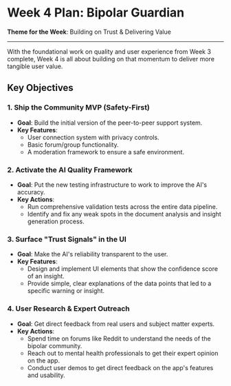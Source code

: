 # Week 4 Plan: Bipolar Guardian

**Theme for the Week**: Building on Trust & Delivering Value

---

With the foundational work on quality and user experience from Week 3 complete, Week 4 is all about building on that momentum to deliver more tangible user value.

## Key Objectives

### 1. Ship the Community MVP (Safety-First)
- **Goal**: Build the initial version of the peer-to-peer support system.
- **Key Features**:
  - User connection system with privacy controls.
  - Basic forum/group functionality.
  - A moderation framework to ensure a safe environment.

### 2. Activate the AI Quality Framework
- **Goal**: Put the new testing infrastructure to work to improve the AI's accuracy.
- **Key Actions**:
  - Run comprehensive validation tests across the entire data pipeline.
  - Identify and fix any weak spots in the document analysis and insight generation process.

### 3. Surface "Trust Signals" in the UI
- **Goal**: Make the AI's reliability transparent to the user.
- **Key Features**:
  - Design and implement UI elements that show the confidence score of an insight.
  - Provide simple, clear explanations of the data points that led to a specific warning or insight.

### 4. User Research & Expert Outreach
- **Goal**: Get direct feedback from real users and subject matter experts.
- **Key Actions**:
  - Spend time on forums like Reddit to understand the needs of the bipolar community.
  - Reach out to mental health professionals to get their expert opinion on the app.
  - Conduct user demos to get direct feedback on the app's features and usability.

